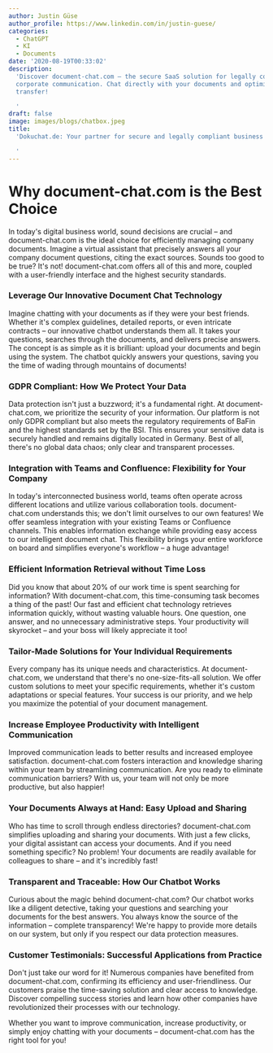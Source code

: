 ```yaml
---
author: Justin Güse
author_profile: https://www.linkedin.com/in/justin-guese/
categories:
  - ChatGPT
  - KI
  - Documents
date: '2020-08-19T00:33:02'
description:
  'Discover document-chat.com – the secure SaaS solution for legally compliant
  corporate communication. Chat directly with your documents and optimize knowledge
  transfer!

  '
draft: false
image: images/blogs/chatbox.jpeg
title:
  'Dokuchat.de: Your partner for secure and legally compliant business communication.

  '
---
```


# Why document-chat.com is the Best Choice

In today's digital business world, sound decisions are crucial – and document-chat.com is the ideal choice for efficiently managing company documents. Imagine a virtual assistant that precisely answers all your company document questions, citing the exact sources. Sounds too good to be true? It's not! document-chat.com offers all of this and more, coupled with a user-friendly interface and the highest security standards.

### Leverage Our Innovative Document Chat Technology

Imagine chatting with your documents as if they were your best friends. Whether it's complex guidelines, detailed reports, or even intricate contracts – our innovative chatbot understands them all. It takes your questions, searches through the documents, and delivers precise answers. The concept is as simple as it is brilliant: upload your documents and begin using the system. The chatbot quickly answers your questions, saving you the time of wading through mountains of documents!

### GDPR Compliant: How We Protect Your Data

Data protection isn't just a buzzword; it's a fundamental right. At document-chat.com, we prioritize the security of your information. Our platform is not only GDPR compliant but also meets the regulatory requirements of BaFin and the highest standards set by the BSI. This ensures your sensitive data is securely handled and remains digitally located in Germany. Best of all, there's no global data chaos; only clear and transparent processes.

### Integration with Teams and Confluence: Flexibility for Your Company

In today's interconnected business world, teams often operate across different locations and utilize various collaboration tools. document-chat.com understands this; we don't limit ourselves to our own features! We offer seamless integration with your existing Teams or Confluence channels. This enables information exchange while providing easy access to our intelligent document chat. This flexibility brings your entire workforce on board and simplifies everyone's workflow – a huge advantage!

### Efficient Information Retrieval without Time Loss

Did you know that about 20% of our work time is spent searching for information? With document-chat.com, this time-consuming task becomes a thing of the past! Our fast and efficient chat technology retrieves information quickly, without wasting valuable hours. One question, one answer, and no unnecessary administrative steps. Your productivity will skyrocket – and your boss will likely appreciate it too!

### Tailor-Made Solutions for Your Individual Requirements

Every company has its unique needs and characteristics. At document-chat.com, we understand that there's no one-size-fits-all solution. We offer custom solutions to meet your specific requirements, whether it's custom adaptations or special features. Your success is our priority, and we help you maximize the potential of your document management.

### Increase Employee Productivity with Intelligent Communication

Improved communication leads to better results and increased employee satisfaction. document-chat.com fosters interaction and knowledge sharing within your team by streamlining communication. Are you ready to eliminate communication barriers? With us, your team will not only be more productive, but also happier!

### Your Documents Always at Hand: Easy Upload and Sharing

Who has time to scroll through endless directories? document-chat.com simplifies uploading and sharing your documents. With just a few clicks, your digital assistant can access your documents. And if you need something specific? No problem! Your documents are readily available for colleagues to share – and it's incredibly fast!

### Transparent and Traceable: How Our Chatbot Works

Curious about the magic behind document-chat.com? Our chatbot works like a diligent detective, taking your questions and searching your documents for the best answers. You always know the source of the information – complete transparency! We're happy to provide more details on our system, but only if you respect our data protection measures.

### Customer Testimonials: Successful Applications from Practice

Don't just take our word for it! Numerous companies have benefited from document-chat.com, confirming its efficiency and user-friendliness. Our customers praise the time-saving solution and clear access to knowledge. Discover compelling success stories and learn how other companies have revolutionized their processes with our technology.

Whether you want to improve communication, increase productivity, or simply enjoy chatting with your documents – document-chat.com has the right tool for you!
